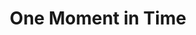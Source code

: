 ---
title: One Moment in Time
picture: oneMomentInTime.jpg
viewer_title: One Moment in Time
thumbnail: oneMomentInTime_t.jpg
alt: One Moment in Time
medium: Pencil
width: 8.5"
height: 11.5"
---
